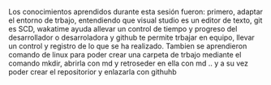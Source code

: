 Los conocimientos aprendidos durante esta sesión fueron: primero, adaptar el entorno de trbajo, entendiendo que visual studio es un editor de texto, git es SCD, wakatime ayuda allevar un control de tiempo y progreso del desarrollador o desarroladora y github te permite trbajar en equipo, llevar un control y registro de lo que se ha realizado. Tambien se aprendieron comando de linux para poder crear una carpeta de trbajo mediante el comando mkdir, abrirla con md y retroseder en ella con md .. y a su vez poder crear el repositorior y enlazarla con githuhb